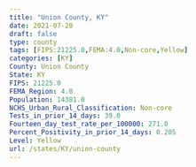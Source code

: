 ```yaml
---
title: "Union County, KY"
date: 2021-07-20
draft: false
type: county
tags: [FIPS:21225.0,FEMA:4.0,Non-core,Yellow]
categories: [KY]
County: Union County
State: KY
FIPS: 21225.0
FEMA_Region: 4.0
Population: 14381.0
NCHS_Urban_Rural_Classification: Non-core
Tests_in_prior_14_days: 39.0
Fourteen_day_test_rate_per_100000: 271.0
Percent_Positivity_in_prior_14_days: 0.205
Level: Yellow
url: /states/KY/union-county
---
```



